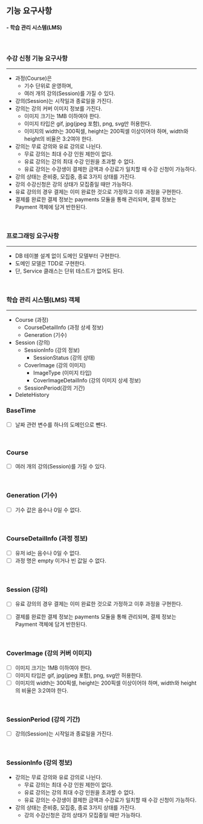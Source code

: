 ## 기능 요구사항
#### - 학습 관리 시스템(LMS)
<br />

### 수강 신청 기능 요구사항
<hr />

- 과정(Course)은 
  - 기수 단위로 운영하며, 
  - 여러 개의 강의(Session)를 가질 수 있다.
- 강의(Session)는 시작일과 종료일을 가진다.
- 강의는 강의 커버 이미지 정보를 가진다.
  - 이미지 크기는 1MB 이하여야 한다.
  - 이미지 타입은 gif, jpg(jpeg 포함), png, svg만 허용한다.
  - 이미지의 width는 300픽셀, height는 200픽셀 이상이어야 하며, width와 height의 비율은 3:2여야 한다.
- 강의는 무료 강의와 유료 강의로 나뉜다.
  - 무료 강의는 최대 수강 인원 제한이 없다.
  - 유료 강의는 강의 최대 수강 인원을 초과할 수 없다.
  - 유료 강의는 수강생이 결제한 금액과 수강료가 일치할 때 수강 신청이 가능하다.
- 강의 상태는 준비중, 모집중, 종료 3가지 상태를 가진다. 
- 강의 수강신청은 강의 상태가 모집중일 때만 가능하다. 
- 유료 강의의 경우 결제는 이미 완료한 것으로 가정하고 이후 과정을 구현한다. 
- 결제를 완료한 결제 정보는 payments 모듈을 통해 관리되며, 결제 정보는 Payment 객체에 담겨 반한된다.

<br />

### 프로그래밍 요구사항
<hr />

- DB 테이블 설계 없이 도메인 모델부터 구현한다.
- 도메인 모델은 TDD로 구현한다.
- 단, Service 클래스는 단위 테스트가 없어도 된다.

<br />


### 학습 관리 시스템(LMS) 객체
<hr />

- Course (과정)
  - CourseDetailInfo (과정 상세 정보)
  - Generation (기수)
- Session (강의)
  - SessionInfo (강의 정보)
    - SessionStatus (강의 상태)
  - CoverImage (강의 이미지)
    - ImageType (이미지 타입)
    - CoverImageDetailInfo (강의 이미지 상세 정보)
  - SessionPeriod(강의 기간)
- DeleteHistory

### BaseTime
- [ ] 날짜 관련 변수를 하나의 도메인으로 뺀다.

<br />

### Course
- [ ] 여러 개의 강의(Session)를 가질 수 있다.

<br />

### Generation (기수)
- [ ] 기수 값은 음수나 0일 수 없다.

<br />

### CourseDetailInfo (과정 정보)
- [ ] 유저 id는 음수나 0일 수 없다.
- [ ] 과정 명은 empty 이거나 빈 값일 수 없다.

<br />

### Session (강의)
- [ ] 유료 강의의 경우 결제는 이미 완료한 것으로 가정하고 이후 과정을 구현한다.
- [ ] 결제를 완료한 결제 정보는 payments 모듈을 통해 관리되며, 결제 정보는 Payment 객체에 담겨 반한된다.


<br />

### CoverImage (강의 커버 이미지)
- [ ] 이미지 크기는 1MB 이하여야 한다.
- [ ] 이미지 타입은 gif, jpg(jpeg 포함), png, svg만 허용한다.
- [ ] 이미지의 width는 300픽셀, height는 200픽셀 이상이어야 하며, width와 height의 비율은 3:2여야 한다.

<br />

### SessionPeriod (강의 기간)
- [ ] 강의(Session)는 시작일과 종료일을 가진다.

<br />

### SessionInfo (강의 정보)
- 강의는 무료 강의와 유료 강의로 나뉜다.
  - 무료 강의는 최대 수강 인원 제한이 없다.
  - 유료 강의는 강의 최대 수강 인원을 초과할 수 없다.
  - 유료 강의는 수강생이 결제한 금액과 수강료가 일치할 때 수강 신청이 가능하다.
- 강의 상태는 준비중, 모집중, 종료 3가지 상태를 가진다.
  - 강의 수강신청은 강의 상태가 모집중일 때만 가능하다.
